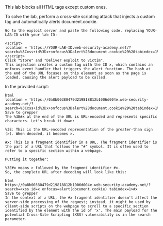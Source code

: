 This lab blocks all HTML tags except custom ones.

To solve the lab, perform a cross-site scripting attack that injects a custom tag and automatically alerts document.cookie.

	Go to the exploit server and paste the following code, replacing YOUR-LAB-ID with your lab ID:

	<script>
	location = 'https://YOUR-LAB-ID.web-security-academy.net/?search=%3Cxss+id%3Dx+onfocus%3Dalert%28document.cookie%29%20tabindex=1%3E#x';
	</script>
	Click "Store" and "Deliver exploit to victim".
	This injection creates a custom tag with the ID x, which contains an onfocus event handler that triggers the alert function. The hash at the end of the URL focuses on this element as soon as the page is loaded, causing the alert payload to be called.


In the provided script:

	html
	location = 'https://0a8b00380479d219818812b1006d004e.web-security-academy.net/?search=%3Cxss+id%3Dx+onfocus%3Dalert%28document.cookie%29%20tabindex=1%3E#x';
	Save to grepper
	The %3E#x at the end of the URL is URL-encoded and represents specific characters. Let's break it down:

	%3E: This is the URL-encoded representation of the greater-than sign (>). When decoded, it becomes >.

	#x: This is a fragment identifier in a URL. The fragment identifier is the part of a URL that follows the "#" symbol. It is often used to refer to a specific section within a webpage.

	Putting it together:

	%3E#x means > followed by the fragment identifier #x.
	So, the complete URL after decoding will look like this:

	html
	https://0a8b00380479d219818812b1006d004e.web-security-academy.net/?search=<xss id=x onfocus=alert(document.cookie) tabindex=1>#x
	Save to grepper
	In the context of a URL, the #x fragment identifier doesn't affect the server-side processing of the request; instead, it might be used by client-side scripts on the webpage to scroll to a specific section identified by the element with the id of 'x'. The main payload for the potential Cross-Site Scripting (XSS) vulnerability is in the search parameter.